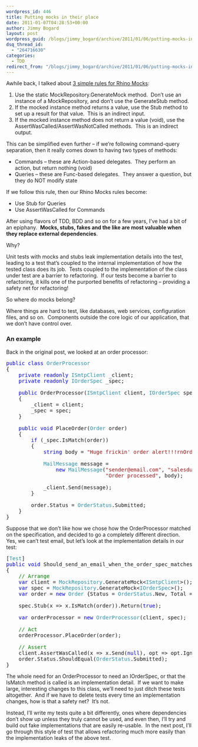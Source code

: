 ```yaml
---
wordpress_id: 446
title: Putting mocks in their place
date: 2011-01-07T04:28:53+00:00
author: Jimmy Bogard
layout: post
wordpress_guid: /blogs/jimmy_bogard/archive/2011/01/06/putting-mocks-in-their-place.aspx
dsq_thread_id:
  - "264716630"
categories:
  - TDD
redirect_from: "/blogs/jimmy_bogard/archive/2011/01/06/putting-mocks-in-their-place.aspx/"
---
```

Awhile back, I talked about [3 simple rules for Rhino Mocks](http://www.lostechies.com/blogs/jimmy_bogard/archive/2008/10/05/three-simple-rhino-mocks-rules.aspx):

  1. Use the static MockRepository.GenerateMock method.&#160; Don’t use an instance of a MockRepository, and don’t use the GenerateStub method. 
  2. If the mocked instance method returns a value, use the Stub method to set up a result for that value.&#160; This is an indirect input. 
  3. If the mocked instance method does not return a value (void), use the AssertWasCalled/AssertWasNotCalled methods.&#160; This is an indirect output. 

This can be simplified even further – if we’re following command-query separation, then it really comes down to having two types of methods:

  * Commands – these are Action-based delegates.&#160; They perform an action, but return nothing (void) 
  * Queries – these are Func-based delegates.&#160; They answer a question, but they do NOT modify state 

If we follow this rule, then our Rhino Mocks rules become:

  * Use Stub for Queries 
  * Use AssertWasCalled for Commands 

After using flavors of TDD, BDD and so on for a few years, I’ve had a bit of an epiphany.&#160; **Mocks, stubs, fakes and the like are most valuable when they replace external dependencies**.

Why?

Unit tests with mocks and stubs leak implementation details into the test, leading to a test that’s coupled to the internal implementation of how the tested class does its job.&#160; Tests coupled to the implementation of the class under test are a barrier to refactoring.&#160; If our tests become a barrier to refactoring, it kills one of the purported benefits of refactoring – providing a safety net for refactoring!

So where do mocks belong?

Where things are hard to test, like databases, web services, configuration files, and so on.&#160; Components outside the core logic of our application, that we don’t have control over.

### An example

Back in the original post, we looked at an order processor:

<pre><span style="color: blue">public class </span><span style="color: #2b91af">OrderProcessor
</span>{
    <span style="color: blue">private readonly </span><span style="color: #2b91af">ISmtpClient </span>_client;
    <span style="color: blue">private readonly </span><span style="color: #2b91af">IOrderSpec </span>_spec;

    <span style="color: blue">public </span>OrderProcessor(<span style="color: #2b91af">ISmtpClient </span>client, <span style="color: #2b91af">IOrderSpec </span>spec)
    {
        _client = client;
        _spec = spec;
    }

    <span style="color: blue">public void </span>PlaceOrder(<span style="color: #2b91af">Order </span>order)
    {
        <span style="color: blue">if </span>(_spec.IsMatch(order))
        {
            <span style="color: blue">string </span>body = <span style="color: #a31515">"Huge frickin' order alert!!!rnOrder #:" </span>+ order.OrderNumber;

            <span style="color: #2b91af">MailMessage </span>message =
                <span style="color: blue">new </span><span style="color: #2b91af">MailMessage</span>(<span style="color: #a31515">"sender@email.com"</span>, <span style="color: #a31515">"salesdude@email.com"</span>,
                                <span style="color: #a31515">"Order processed"</span>, body);

            _client.Send(message);
        }

        order.Status = <span style="color: #2b91af">OrderStatus</span>.Submitted;
    }
}</pre>

Suppose that we don’t like how we chose how the OrderProcessor matched on the specification, and decided to go a completely different direction.&#160; Yes, we can’t test email, but let’s look at the implementation details in our test:

<pre>[<span style="color: #2b91af">Test</span>]
<span style="color: blue">public void </span>Should_send_an_email_when_the_order_spec_matches()
{
    <span style="color: green">// Arrange
    </span><span style="color: blue">var </span>client = <span style="color: #2b91af">MockRepository</span>.GenerateMock&lt;<span style="color: #2b91af">ISmtpClient</span>&gt;();
    <span style="color: blue">var </span>spec = <span style="color: #2b91af">MockRepository</span>.GenerateMock&lt;<span style="color: #2b91af">IOrderSpec</span>&gt;();
    <span style="color: blue">var </span>order = <span style="color: blue">new </span><span style="color: #2b91af">Order </span>{Status = <span style="color: #2b91af">OrderStatus</span>.New, Total = 500m};

    spec.Stub(x =&gt; x.IsMatch(order)).Return(<span style="color: blue">true</span>);

    <span style="color: blue">var </span>orderProcessor = <span style="color: blue">new </span><span style="color: #2b91af">OrderProcessor</span>(client, spec);

    <span style="color: green">// Act
    </span>orderProcessor.PlaceOrder(order);

    <span style="color: green">// Assert
    </span>client.AssertWasCalled(x =&gt; x.Send(<span style="color: blue">null</span>), opt =&gt; opt.IgnoreArguments());
    order.Status.ShouldEqual(<span style="color: #2b91af">OrderStatus</span>.Submitted);
}</pre>

The whole need for an OrderProcessor to need an IOrderSpec, or that the IsMatch method is called is an implementation detail.&#160; If we want to make large, interesting changes to this class, we’ll need to just ditch these tests altogether.&#160; And if we have to delete tests every time an implementation changes, how is that a safety net?&#160; It’s not.

Instead, I’ll write my tests quite a bit differently, ones where dependencies don’t show up unless they truly cannot be used, and even then, I’ll try and build out fake implementations that are easily re-usable.&#160; In the next post, I’ll go through this style of test that allows refactoring much more easily than the implementation leaks of the above test.